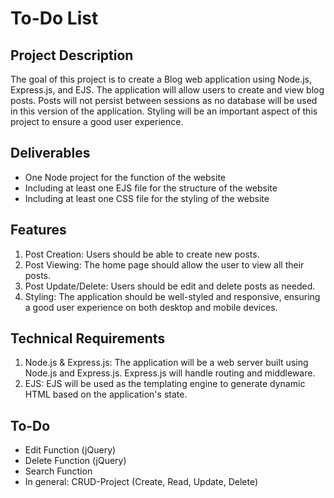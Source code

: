 # To-Do List

## Project Description
The goal of this project is to create a Blog web application using Node.js, Express.js, and EJS. The application will allow users to create and view blog posts. Posts will not persist between sessions as no database will be used in this version of the application. Styling will be an important aspect of this project to ensure a good user experience.

## Deliverables
- One Node project for the function of the website
- Including at least one EJS file for the structure of the website
- Including at least one CSS file for the styling of the website

## Features
1. Post Creation: Users should be able to create new posts.
2. Post Viewing: The home page should allow the user to view all their posts.
3. Post Update/Delete: Users should be edit and delete posts as needed.
4. Styling: The application should be well-styled and responsive, ensuring a good user experience on both desktop and mobile devices.

## Technical Requirements
1. Node.js & Express.js: The application will be a web server built using Node.js and Express.js. Express.js will handle routing and middleware.
2. EJS: EJS will be used as the templating engine to generate dynamic HTML based on the application's state.

## To-Do
- Edit Function (jQuery)
- Delete Function (jQuery)
- Search Function
- In general: CRUD-Project (Create, Read, Update, Delete)